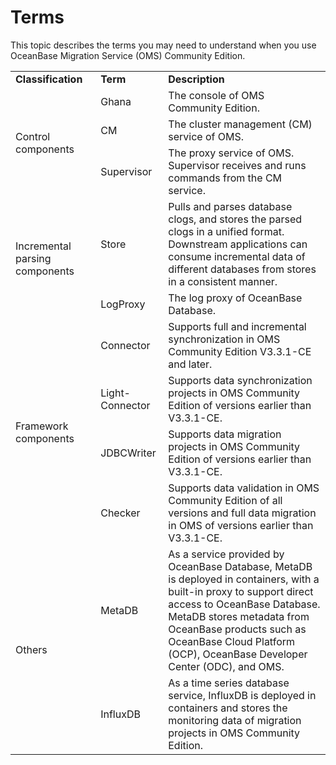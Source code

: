 # Terms

This topic describes the terms you may need to understand when you use OceanBase Migration Service (OMS) Community Edition.

<table>
         <tr>
            <td><b>Classification</b></td>
            <td><b>Term</b></td>
            <td><b>Description</b></td>
        </tr>
         <tr>
            <td rowspan="3">Control components</td>
            <td>Ghana       </td>
            <td>The console of OMS Community Edition. </td>
        </tr>
        <tr>
            <td>CM</td>
            <td>The cluster management (CM) service of OMS. </td>
        </tr>
        <tr>
            <td>Supervisor  </td>
            <td>The proxy service of OMS. Supervisor receives and runs commands from the CM service. </td>
        </tr>
        <tr>
            <td rowspan="2">Incremental parsing components</td>
            <td>Store       </td>
            <td>Pulls and parses database clogs, and stores the parsed clogs in a unified format. Downstream applications can consume incremental data of different databases from stores in a consistent manner. </td>
        </tr>
        <tr>
            <td>LogProxy    </td>
            <td>The log proxy of OceanBase Database. </td>
        </tr>
        <tr>
            <td rowspan="4">Framework components</td>
            <td>Connector          </td>
            <td>Supports full and incremental synchronization in OMS Community Edition V3.3.1-CE and later. </td>
        </tr>
        <tr>
            <td>Light-Connector</td>
            <td>Supports data synchronization projects in OMS Community Edition of versions earlier than V3.3.1-CE. </td>
        </tr>
        <tr>
            <td>JDBCWriter     </td>
            <td>Supports data migration projects in OMS Community Edition of versions earlier than V3.3.1-CE. </td>
        </tr>
        <tr>
            <td>Checker         </td>
            <td>Supports data validation in OMS Community Edition of all versions and full data migration in OMS of versions earlier than V3.3.1-CE. </td>
        </tr>
        <tr>
            <td rowspan="2">Others</td>
            <td>MetaDB      </td>
            <td>As a service provided by OceanBase Database, MetaDB is deployed in containers, with a built-in proxy to support direct access to OceanBase Database. <br>MetaDB stores metadata from OceanBase products such as OceanBase Cloud Platform (OCP), OceanBase Developer Center (ODC), and OMS. </td>
        </tr>
        <tr>
            <td>InfluxDB    </td>
            <td>As a time series database service, InfluxDB is deployed in containers and stores the monitoring data of migration projects in OMS Community Edition. </td>
        </tr>
</table>
